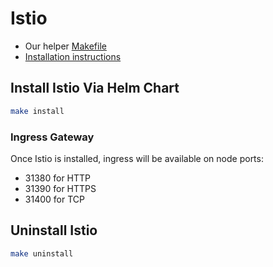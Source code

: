 # Istio

* Our helper [Makefile](Makefile)
* [Installation instructions](https://istio.io/docs/setup/kubernetes/helm-install.html)

## Install Istio Via Helm Chart

```sh
make install
```

### Ingress Gateway

Once Istio is installed, ingress will be available on node ports:

* 31380 for HTTP
* 31390 for HTTPS
* 31400 for TCP

## Uninstall Istio

```sh
make uninstall
```

